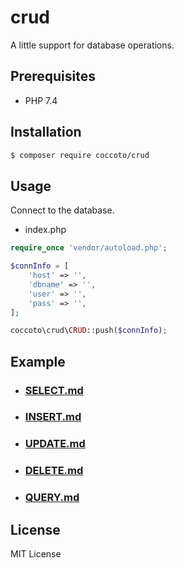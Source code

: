 # crud

A little support for database operations.

## Prerequisites

- PHP 7.4

## Installation

```sh
$ composer require coccoto/crud
```

## Usage

Connect to the database.

- index.php

```php
require_once 'vendor/autoload.php';

$connInfo = [
    'host' => '',
    'dbname' => '',
    'user' => '',
    'pass' => '',
];

coccoto\crud\CRUD::push($connInfo);
```

## Example

- ### [SELECT.md](https://github.com/coccoto/crud/blob/master/docs/Select.md)

- ### [INSERT.md](https://github.com/coccoto/crud/blob/master/docs/Insert.md)

- ### [UPDATE.md](https://github.com/coccoto/crud/blob/master/docs/Update.md)

- ### [DELETE.md](https://github.com/coccoto/crud/blob/master/docs/Delete.md)

- ### [QUERY.md](https://github.com/coccoto/crud/blob/master/docs/Query.md)

## License
MIT License
